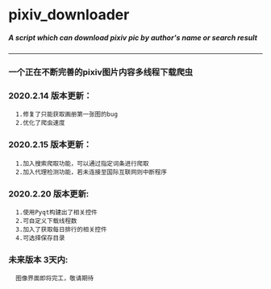 # pixiv_downloader
##### A script which can download pixiv pic by author's name or search result
---
### 一个正在不断完善的pixiv图片内容多线程下载爬虫

### 2020.2.14 版本更新：
      1.修复了只能获取画册第一张图的bug
      2.优化了爬虫速度
### 2020.2.15 版本更新：
      1.加入搜索爬取功能，可以通过指定词条进行爬取
      2.加入代理检测功能，若未连接至国际互联网则中断程序


### 2020.2.20 版本更新:
      1.使用Pyqt构建出了相关控件
      2.可自定义下载线程数
      3.加入了获取每日排行的相关控件
      4.可选择保存目录


### 未来版本 3天内:
      图像界面即将完工，敬请期待
